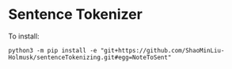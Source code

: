 
# Sentence Tokenizer

To install:
```
python3 -m pip install -e "git+https://github.com/ShaoMinLiu-Holmusk/sentenceTokenizing.git#egg=NoteToSent"
```